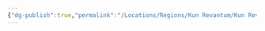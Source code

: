 ```yaml
---
{"dg-publish":true,"permalink":"/Locations/Regions/Kun Revantum/Kun Revantum Locations/Palooka's Pass/"}
---
```



